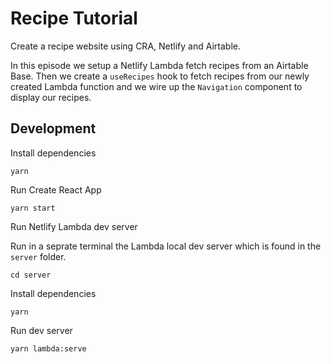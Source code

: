 # Recipe Tutorial

Create a recipe website using CRA, Netlify and Airtable.


In this episode we setup a Netlify Lambda fetch recipes from an Airtable Base. Then we create a `useRecipes` hook to fetch recipes from our newly created Lambda function and we wire up the `Navigation` component to display our recipes.

## Development

Install dependencies

```
yarn 
```

Run Create React App

```
yarn start
```

Run Netlify Lambda dev server

Run in a seprate terminal the Lambda local dev server which is found in the `server` folder.

```
cd server
```

Install dependencies

```
yarn
```

Run dev server

```
yarn lambda:serve
```
